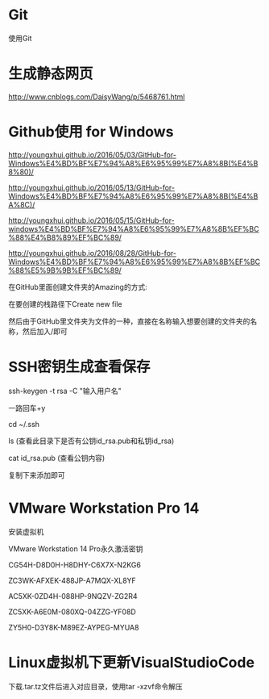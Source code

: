 # Git
使用Git

# 生成静态网页
http://www.cnblogs.com/DaisyWang/p/5468761.html

# Github使用 for Windows
http://youngxhui.github.io/2016/05/03/GitHub-for-Windows%E4%BD%BF%E7%94%A8%E6%95%99%E7%A8%8B(%E4%B8%80)/

http://youngxhui.github.io/2016/05/13/GitHub-for-Windows%E4%BD%BF%E7%94%A8%E6%95%99%E7%A8%8B(%E4%BA%8C)/

http://youngxhui.github.io/2016/05/15/GitHub-for-windows%E4%BD%BF%E7%94%A8%E6%95%99%E7%A8%8B%EF%BC%88%E4%B8%89%EF%BC%89/

http://youngxhui.github.io/2016/08/28/GitHub-for-Windows%E4%BD%BF%E7%94%A8%E6%95%99%E7%A8%8B%EF%BC%88%E5%9B%9B%EF%BC%89/



在GitHub里面创建文件夹的Amazing的方式:

在要创建的栈路径下Create new file

然后由于GitHub里文件夹为文件的一种，直接在名称输入想要创建的文件夹的名称，然后加入/即可


# SSH密钥生成查看保存
ssh-keygen -t rsa -C "输入用户名"

一路回车+y

cd ~/.ssh

ls (查看此目录下是否有公钥id_rsa.pub和私钥id_rsa)

cat id_rsa.pub (查看公钥内容)

复制下来添加即可

# VMware Workstation Pro 14
安装虚拟机

VMware Workstation 14 Pro永久激活密钥

CG54H-D8D0H-H8DHY-C6X7X-N2KG6

ZC3WK-AFXEK-488JP-A7MQX-XL8YF

AC5XK-0ZD4H-088HP-9NQZV-ZG2R4

ZC5XK-A6E0M-080XQ-04ZZG-YF08D

ZY5H0-D3Y8K-M89EZ-AYPEG-MYUA8

# Linux虚拟机下更新VisualStudioCode
下载.tar.tz文件后进入对应目录，使用tar -xzvf命令解压
